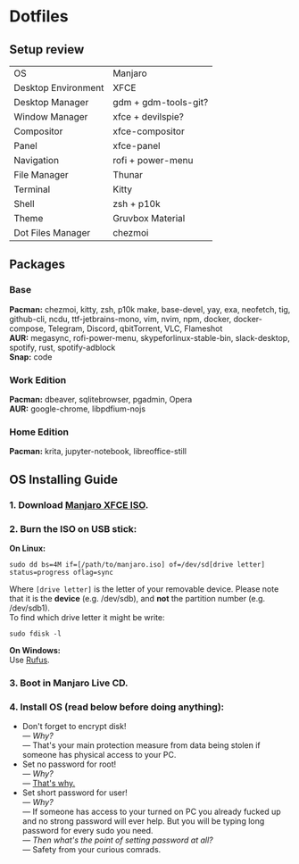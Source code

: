# Dotfiles


## Setup review
|  |  |
|--|--|
| OS | Manjaro |
| Desktop Environment | XFCE |
| Desktop Manager | gdm + gdm-tools-git? |
| Window Manager | xfce + devilspie? |
| Compositor | xfce-compositor |
| Panel | xfce-panel |
| Navigation | rofi + power-menu |
| File Manager | Thunar |
| Terminal | Kitty |
| Shell | zsh + p10k |
| Theme | Gruvbox Material |
| Dot Files Manager | chezmoi |


## Packages

### Base
**Pacman:**
chezmoi, kitty, zsh, p10k
make, base-devel, yay, exa, neofetch, tig, github-cli, ncdu,
ttf-jetbrains-mono,
vim, nvim, npm, docker, docker-compose,
Telegram, Discord, qbitTorrent, VLC, Flameshot  
**AUR:** megasync, rofi-power-menu, skypeforlinux-stable-bin, slack-desktop,
spotify, rust, spotify-adblock  
**Snap:** code

### Work Edition
**Pacman:** dbeaver, sqlitebrowser, pgadmin, Opera  
**AUR:** google-chrome, libpdfium-nojs

### Home Edition
**Pacman:** krita, jupyter-notebook, libreoffice-still


## OS Installing Guide

### 1. Download [Manjaro XFCE ISO](https://manjaro.org/downloads/official/xfce/).
### 2. Burn the ISO on USB stick:

**On Linux:**  
```shell
sudo dd bs=4M if=[/path/to/manjaro.iso] of=/dev/sd[drive letter] status=progress oflag=sync
```  
Where `[drive letter]` is the letter of your removable device. Please note that it is the **device** (e.g. /dev/sdb), and **not** the partition number (e.g. /dev/sdb1).  
To find which drive letter it might be write:
```shell
sudo fdisk -l 
```

**On Windows:**  
Use [Rufus](http://rufus.ie/en/).

### 3. Boot in Manjaro Live CD.
### 4. Install OS (read below before doing anything):
- Don't forget to encrypt disk!  
— *Why?*  
— That's your main protection measure from data being stolen if someone has physical access to your PC.
- Set no password for root!  
— *Why?*  
— [That's why.](https://help.ubuntu.com/community/RootSudo#Advantages_and_Disadvantages)  
- Set short password for user!  
— *Why?*  
— If someone has access to your turned on PC you already fucked up and no strong password will ever help. But you will be typing long password for every sudo you need.  
— *Then what's the point of setting password at all?*  
— Safety from your curious comrads.
